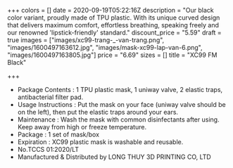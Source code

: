 +++
colors = []
date = 2020-09-19T05:22:16Z
description = "Our black color variant, proudly made of TPU plastic. With its unique curved design that delivers maximum comfort, effortless breathing, speaking freely and our renowned 'lipstick-friendly' standard."
discount_price = "5.59"
draft = true
images = ["images/xc99-trang-_-van-trang.png", "images/1600497163612.jpg", "images/mask-xc99-lap-van-6.png", "images/1600497163805.jpg"]
price = "6.69"
sizes = []
title = "XC99 FM Black"

+++
* Package Contents : 1 TPU plastic mask, 1 uniway valve, 2 elastic traps, antibacterial filter pad.
* Usage Instructions : Put the mask on your face (uniway valve should be on the left), then put the elastic traps around your ears.
* Maintenance : Wash the mask with common disinfectants after using. Keep away from high or freeze temperature.
* Package : 1 set of mask/box
* Expiration : XC99 plastic mask is washable and reusable.
* No.TCCS 01:2020/LT
* Manufactured & Distributed by LONG THUY 3D PRINTING CO, LTD